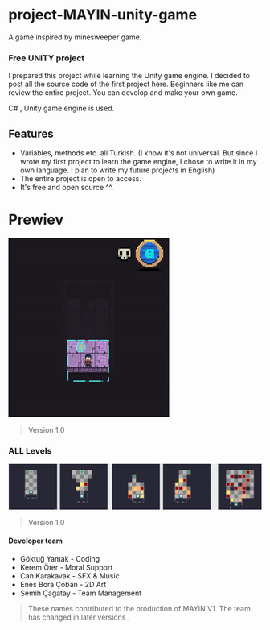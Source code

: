 # project-MAYIN-unity-game
A game inspired by minesweeper game.

### Free UNITY project

I prepared this project while learning the Unity game engine. I decided to post all the source code of the first project here. Beginners like me can review the entire project. You can develop and make your own game.

C# , Unity game engine is used.

## Features

- Variables, methods etc. all Turkish. (I know it's not universal. But since I wrote my first project to learn the game engine, I chose to write it in my own language. I plan to write my future projects in English)
- The entire project is open to access.
- It's free and open source ^^.

# Prewiev

![](https://raw.githubusercontent.com/OIHD/project-MAYIN-unity-game/main/prewiev%20images/v1-1.gif)

>Version 1.0

### ALL Levels

![](https://raw.githubusercontent.com/OIHD/project-MAYIN-unity-game/main/prewiev%20images/levels.png)

>Version 1.0

#### Developer team
- Göktuğ Yamak - Coding
- Kerem Öter - Moral Support
- Can Karakavak - SFX & Music
- Enes Bora Çoban - 2D Art
- Semih Çağatay - Team Management

>These names contributed to the production of MAYIN V1. The team has changed in later versions .

